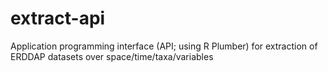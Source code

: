 # extract-api
Application programming interface (API; using R Plumber) for extraction of ERDDAP datasets over space/time/taxa/variables
